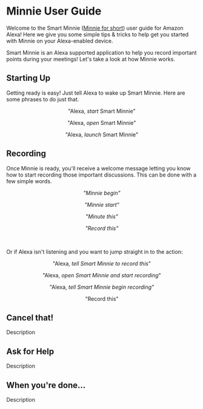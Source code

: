 <head>
  <h1> Minnie User Guide </h1>
</head>

<body>
  <p> Welcome to the Smart Minnie (<ins>Minnie for short</ins>) user guide for Amazon Alexa! 
  Here we give you some simple tips & tricks to help get you started
  with Minnie on your Alexa-enabled device. </p>
  
  <p> Smart Minnie is an Alexa supported application to help you record
  important points during your meetings! Let's take a look at how Minnie works. </p>
</body>

<head>
  <h2> Starting Up </h2>
</head>

<body>
  <p>Getting ready is easy! Just tell Alexa to wake up Smart Minnie. Here are some phrases to do just that.</p>
  <p align = "center"> "Alexa, <i>start</i> Smart Minnie"</p>
  <p align = "center"> "Alexa, <i>open</i> Smart Minnie"</p>
  <p align = "center"> "Alexa, <i>launch</i> Smart Minnie"</p>
  </big>
</body>

<head>
  <h2> Recording </h2>
</head>

<body> 
  <p> Once Minnie is ready, you'll receive a welcome message letting you know how to start recording those 
   important discussions. This can be done with a few simple words.</p>

  <p align = "center"> <i>"Minnie begin"</i> </p>
  <p align = "center"> <i>"Minnie start"</i> </p>
  <p align = "center"> <i>"Minute this"</i> </p>
  <p align = "center"> <i>"Record this"</i> </p>
  <br />
  <p>Or if Alexa isn't listening and you want to jump straight in to the action:</p>
  <p align = "center"> "Alexa, <i>tell Smart Minnie to record this</i>" </p>
  <p align = "center"> "Alexa, <i>open Smart Minnie and start recording</i>" </p>
  <p align = "center"> "Alexa, <i>tell Smart Minnie begin recording"</i> </p>
  <p align = "center"> "Record this" </p>
</body>

<h2> Cancel that! </h2>
<p> Description </p>

<h2> Ask for Help </h2>
<p> Description </p>

<h2> When you're done... </h2>
<p> Description </p>
